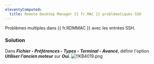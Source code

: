 ```yaml
---
eleventyComputed:
  title: Remote Desktop Manager {{ fr.MAC }} problématiques SSH
---
```

Problèmes multiples dans {{ fr.RDMMAC }} avec les entrées SSH. 
### Solution 
Dans ***Fichier - Préférences - Types - Terminal - Avancé***, définir l'option ***Utiliser l'ancien moteur*** sur ***Oui***. 
![!!KB4019.png](https://webdevolutions.azureedge.net/docs/fr/kb/KB4019.png) 

